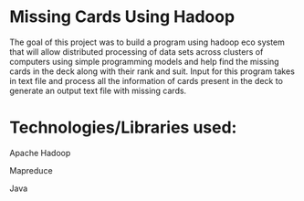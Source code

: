 # Missing Cards Using Hadoop

The goal of this project was to build a program using hadoop eco system that will allow distributed processing of data sets across clusters of computers using simple programming models and help find the missing cards in the deck along with their rank and suit. Input for this program takes in text file and process all the information of cards present in the deck to generate an output text file with missing cards.

# Technologies/Libraries used:
Apache Hadoop

Mapreduce

Java
